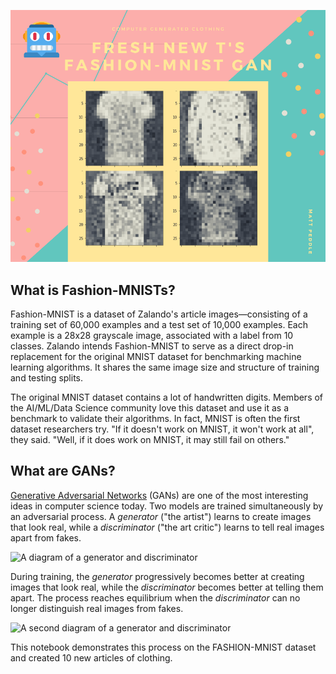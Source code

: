 ![image](https://github.com/peddlem25/FreshNewTs-Fashion-MNIST/blob/master/FRESH%20new%20T's%20Fashion-MNIST.png)

## What is Fashion-MNISTs?

Fashion-MNIST is a dataset of Zalando's article images—consisting of a training set of 60,000 examples and a test set of 10,000 examples. Each example is a 28x28 grayscale image, associated with a label from 10 classes. Zalando intends Fashion-MNIST to serve as a direct drop-in replacement for the original MNIST dataset for benchmarking machine learning algorithms. It shares the same image size and structure of training and testing splits.

The original MNIST dataset contains a lot of handwritten digits. Members of the AI/ML/Data Science community love this dataset and use it as a benchmark to validate their algorithms. In fact, MNIST is often the first dataset researchers try. "If it doesn't work on MNIST, it won't work at all", they said. "Well, if it does work on MNIST, it may still fail on others."

## What are GANs?
[Generative Adversarial Networks](https://arxiv.org/abs/1406.2661) (GANs) are one of the most interesting ideas in computer science today. Two models are trained simultaneously by an adversarial process. A *generator* ("the artist") learns to create images that look real, while a *discriminator* ("the art critic") learns to tell real images apart from fakes.

![A diagram of a generator and discriminator](https://github.com/tensorflow/docs/blob/master/site/en/tutorials/generative/images/gan1.png?raw=1)

During training, the *generator* progressively becomes better at creating images that look real, while the *discriminator* becomes better at telling them apart. The process reaches equilibrium when the *discriminator* can no longer distinguish real images from fakes.

![A second diagram of a generator and discriminator](https://github.com/tensorflow/docs/blob/master/site/en/tutorials/generative/images/gan2.png?raw=1)

This notebook demonstrates this process on the FASHION-MNIST dataset and created 10 new articles of clothing.

